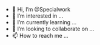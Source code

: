 - 👋 Hi, I’m @Specialwork
- 👀 I’m interested in ...
- 🌱 I’m currently learning ...
- 💞️ I’m looking to collaborate on ...
- 📫 How to reach me ...

<!---
Specialwork/Specialwork is a ✨ special ✨ repository because its `README.md` (this file) appears on your GitHub profile.
You can click the Preview link to take a look at your changes.
--->
